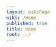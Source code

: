 ```yaml
---
layout: wikiPage
wiki: /Home
published: true
title: Home
root: ../
---
```


<!--This page is subject to our wiki transclusion guidelines and should only be edited under consideration of such.-->
